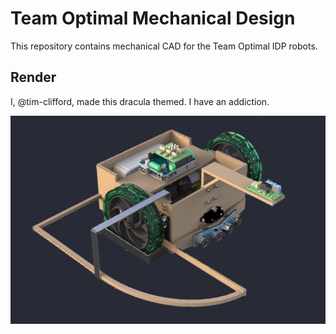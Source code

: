# Team Optimal Mechanical Design

This repository contains mechanical CAD for the Team Optimal IDP robots.

## Render

I, @tim-clifford, made this dracula themed. I have an addiction.

![Render](render.png)

